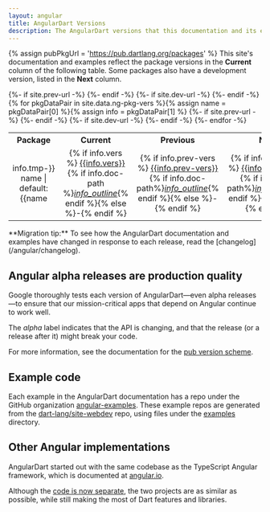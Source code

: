 ```yaml
---
layout: angular
title: AngularDart Versions
description: The AngularDart versions that this documentation and its examples use.
---
```

{% assign pubPkgUrl = 'https://pub.dartlang.org/packages' %}
This site's documentation and examples reflect the package versions in the
**Current** column of the following table. Some packages also have a development
version, listed in the **Next** column.

<style>
.material-icons { font-size: 16px; }
#vers { table-layout: fixed; width: 100%; }
#vers td, #vers th { text-align: center; }
#vers td:first-child { overflow: hidden; text-overflow: ellipsis;  direction: rtl; }
@media (max-width: 550px) { #vers td { padding: 1px 4px !important; transition: padding 0.5s; }}
</style>
<table id="vers" >
  <tr>
    <th>Package</th>
    <th>Current</th>
    {%- if site.prev-url -%} <th>Previous</th> {%- endif -%}
    {%- if site.dev-url -%} <th>Next</th> {%- endif -%}
  </tr>{%
  for pkgDataPair in site.data.ng-pkg-vers %}{%
  assign name = pkgDataPair[0] %}{%
  assign info = pkgDataPair[1] %}
  <tr>
    <td>{{info.tmp-name | default: name}}</td>
    <td>{% if info.vers %}
      <a href="{{pubPkgUrl}}/{{info.tmp-name | default: name}}/versions/{{info.vers}}#pub-pkg-tab-changelog"
        class="no-automatic-external">{{info.vers}}</a>
      {% if info.doc-path %}<a href="/{{info.doc-path}}"><i class="material-icons">info_outline</i></a>{% endif %}{%
      else %}-{%
      endif %}
    </td>
    {%- if site.prev-url -%}
    <td>{% if info.prev-vers %}
      <a href="{{pubPkgUrl}}/{{name}}/versions/{{info.prev-vers}}#pub-pkg-tab-changelog"
        class="no-automatic-external">{{info.prev-vers}}</a>
      {% if info.doc-path%}<a href="{{site.prev-url}}/{{info.doc-path}}"
        class="no-automatic-external"><i class="material-icons md-18">info_outline</i></a>{% endif %}{%
      else %}-{%
      endif %}
    </td>
    {%- endif -%}
    {%- if site.dev-url -%}
    <td>{% if info.next-vers %}
      <a href="{{pubPkgUrl}}/{{name}}/versions/{{info.next-vers}}#pub-pkg-tab-changelog"
        class="no-automatic-external">{{info.next-vers}}</a>
      {% if info.doc-path%}<a href="{{site.dev-url}}/{{info.doc-path}}"
        class="no-automatic-external"><i class="material-icons md-18">info_outline</i></a>{% endif %}{%
      else %}-{%
      endif %}
    </td>
    {%- endif -%}
  </tr>
{%- endfor -%}
</table>

<aside class="alert alert-info" markdown="1">
**Migration tip:**
To see how the AngularDart documentation and examples have changed
in response to each release, read the [changelog](/angular/changelog).
</aside>


## Angular alpha releases are production quality

Google thoroughly tests each version of AngularDart—even alpha releases—to
ensure that our mission-critical apps that depend on Angular continue to work well.

The _alpha_ label indicates that the API is changing,
and that the release (or a release after it) might break your code.

For more information, see the documentation for
the [pub version scheme]({{site.dartlang}}/tools/pub/versioning).

## Example code

Each example in the AngularDart documentation has a repo under the GitHub organization
[angular-examples]({{site.ghNgEx}}).
These example repos are generated from the [dart-lang/site-webdev]({{site.repo}}) repo,
using files under the [examples]({{site.repo}}/tree/{{site.branch}}/examples) directory.


## Other Angular implementations

AngularDart started out with the same codebase as the TypeScript Angular framework,
which is documented at [angular.io](https://angular.io).

Although the [code is now separate](http://news.dartlang.org/2016/07/angulardart-is-going-all-dart.html),
the two projects are as similar as possible,
while still making the most of Dart features and libraries.

